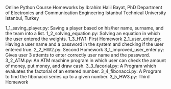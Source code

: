 Online Python Course Homeworks
by 
Ibrahim Halil Bayat, PhD
Department of Electronics and Communication Engineering 
Istanbul Technical University
Istanbul, Turkey

1_1_saving_player.py: Saving a player based on his/her name, surname, and the team into a list.
1_2_solving_equation.py: Solving an equation in which the user entered the weights.
1_3_HW1: First Homework
2_1_user_enter.py: Having a user name and a password in the system and checking if the user entered true.
2_2_HW2.py: Second Homework
3_1_improved_user_enter.py: Gives user 3 attemts to enter correctly user name and the password.
3_2_ATM.py: An ATM machine program in which user can check the amount of money, put money, and draw cash.
3_3_facorial.py: A Program which evaluates the factorial of an entered number.
3_4_fibonacci.py: A Program to find the fibonacci series up to a given number.
3_5_HW3.py: Third Homework
